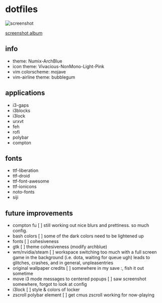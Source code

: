# dotfiles

![screenshot](http://i.imgur.com/PpsgzjO.png)

[screenshot album](https://imgur.com/a/fGqVk)

## info
* theme: Numix-ArchBlue
* icon theme: Vivacious-NonMono-Light-Pink
* vim colorscheme: mojave
* vim-airline theme: bubblegum

## applications
* i3-gaps
* i3blocks
* i3lock
* urxvt
* feh
* rofi 
* polybar 
* compton

## fonts
* ttf-liberation
* ttf-droid
* ttf-font-awesome
* ttf-ionicons
* noto-fonts
* siji<LeftMouse>

## future improvements
* compton fu
  [ ] still working out nice blurs and prettiness. so much config.
* bash colors
  [ ] some of the dark colors need to be lightened up
* fonts
  [ ] cohesiveness
* gtk
  [ ] theme cohesiveness (modify archblue)
* wm/nvidia/steam
  [ ] workspace switching too much with a full screen game in the background (i.e. dota, waiting for queue ugh) leads to glitches, crashes, and in general, unpleasentries 
* original wallpaper credits
  [ ] somewhere in my save :\, fish it out sometime
* move i3 mode messages to centered popups
  [ ]  saw screenshot somewhere, forgot to look at config 
* i3lock
  [ ] style & colors of locker
* zscroll polybar element
  [ ] get cmus zscroll working for now-playing

